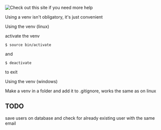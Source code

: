 ![Check out this site if you need more help](https://realpython.com/python-virtual-environments-a-primer/)

Using a venv isn't obligatory, it's just convenient

Using the venv (linux)

activate the venv
``` shell
$ source bin/activate
```
and 
``` shell
$ deactivate
```
to exit

Using the venv (windows)

Make a venv in a folder and add it to .gitignore, works the same as on linux 

## TODO

save users on database and check for already existing user with the same email